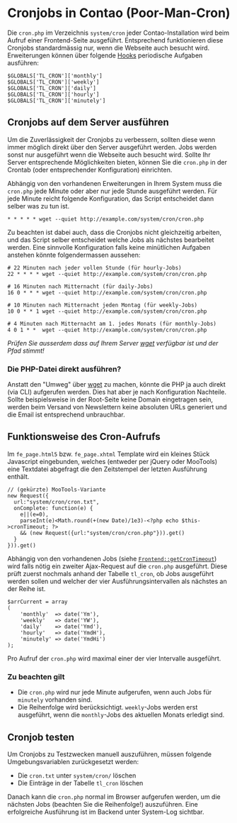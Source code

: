# Cronjobs in Contao (Poor-Man-Cron)

Die `cron.php` im Verzeichnis `system/cron` jeder Contao-Installation wird beim
Aufruf einer Frontend-Seite ausgeführt. Entsprechend funktionieren diese Cronjobs
standardmässig nur, wenn die Webseite auch besucht wird. Erweiterungen können
über folgende [Hooks][1] periodische Aufgaben ausführen:

```{.php}
$GLOBALS['TL_CRON']['monthly']
$GLOBALS['TL_CRON']['weekly']
$GLOBALS['TL_CRON']['daily']
$GLOBALS['TL_CRON']['hourly']
$GLOBALS['TL_CRON']['minutely']
```


## Cronjobs auf dem Server ausführen

Um die Zuverlässigkeit der Cronjobs zu verbessern, sollten diese wenn immer
möglich direkt über den Server ausgeführt werden. Jobs werden sonst nur
ausgeführt wenn die Webseite auch besucht wird. Sollte Ihr Server entsprechende
Möglichkeiten bieten, können Sie die `cron.php` in der Crontab (oder
entsprechender Konfiguration) einrichten.

Abhängig von den vorhandenen Erweiterungen in Ihrem System muss die `cron.php`
jede Minute oder aber nur jede Stunde ausgeführt werden. Für jede Minute reicht
folgende Konfiguration, das Script entscheidet dann selber was zu tun ist.

```
* * * * * wget --quiet http://example.com/system/cron/cron.php
```

Zu beachten ist dabei auch, dass die Cronjobs nicht gleichzeitig arbeiten,
und das Script selber entscheidet welche Jobs als nächstes bearbeitet werden.
Eine sinnvolle Konfiguration falls keine minütlichen Aufgaben anstehen könnte
folgendermassen aussehen:

```
# 22 Minuten nach jeder vollen Stunde (für hourly-Jobs)
22 * * * * wget --quiet http://example.com/system/cron/cron.php

# 16 Minuten nach Mitternacht (für daily-Jobs)
16 0 * * * wget --quiet http://example.com/system/cron/cron.php

# 10 Minuten nach Mitternacht jeden Montag (für weekly-Jobs)
10 0 * * 1 wget --quiet http://example.com/system/cron/cron.php

# 4 Minuten nach Mitternacht am 1. jedes Monats (für monthly-Jobs)
4 0 1 * *  wget --quiet http://example.com/system/cron/cron.php
```

*Prüfen Sie ausserdem dass auf Ihrem Server [wget][2] verfügbar ist und der
Pfad stimmt!*


### Die PHP-Datei direkt ausführen?

Anstatt den "Umweg" über [wget][2] zu machen, könnte die PHP ja auch direkt
(via CLI) aufgerufen werden. Dies hat aber je nach Konfiguration Nachteile.
Sollte beispielsweise in der Root-Seite keine Domain eingetragen sein, werden
beim Versand von Newslettern keine absoluten URLs generiert und die Email ist
entsprechend unbrauchbar.


## Funktionsweise des Cron-Aufrufs

Im `fe_page.html5` bzw. `fe_page.xhtml` Template wird ein kleines Stück 
Javascript eingebunden, welches (entweder per jQuery oder MooTools) eine
Textdatei abgefragt die den Zeitstempel der letzten Ausführung enthält.

```{.js}
// (gekürzte) MooTools-Variante
new Request({
  url:"system/cron/cron.txt",
  onComplete: function(e) {
    e||(e=0),
    parseInt(e)<Math.round(+(new Date)/1e3)-<?php echo $this->cronTimeout; ?>
    && (new Request({url:"system/cron/cron.php"})).get()
  }
})).get()
```

Abhängig von den vorhandenen Jobs (siehe [`Frontend::getCronTimeout`][4]) wird
falls nötig ein zweiter Ajax-Request auf die `cron.php` ausgeführt. 
Diese prüft zuerst nochmals anhand der Tabelle `tl_cron`, ob Jobs ausgeführt
werden sollen und welcher der vier Ausführungsintervallen als nächstes an
der Reihe ist. 

```{.php}
$arrCurrent = array
(
    'monthly'  => date('Ym'),
    'weekly'   => date('YW'),
    'daily'    => date('Ymd'),
    'hourly'   => date('YmdH'),
    'minutely' => date('YmdHi')
);
```

Pro Aufruf der `cron.php` wird maximal einer der vier Intervalle ausgeführt.


### Zu beachten gilt

- Die `cron.php` wird nur jede Minute aufgerufen, wenn auch
  Jobs für `minutely` vorhanden sind.
- Die Reihenfolge wird berücksichtigt. `weekly`-Jobs werden erst ausgeführt,
  wenn die `monthly`-Jobs des aktuellen Monats erledigt sind.


## Cronjob testen

Um Cronjobs zu Testzwecken manuell auszuführen, müssen folgende
Umgebungsvariablen zurückgesetzt werden:

- Die `cron.txt` unter `system/cron/` löschen
- Die Einträge in der Tabelle `tl_cron` löschen

Danach kann die `cron.php` normal im Browser aufgerufen werden, um die
nächsten Jobs (beachten Sie die Reihenfolge!) auszuführen. Eine erfolgreiche
Ausführung ist im Backend unter System-Log sichtbar.

[1]: Hooks-in-Contao.md
[2]: http://de.wikipedia.org/wiki/Wget
[3]: https://github.com/contao/core/blob/3.0.0/assets/contao/js/scheduler-uncompressed.js
[4]: https://github.com/contao/core/blob/3.0.0/system/modules/core/classes/Frontend.php#L601
